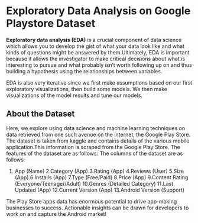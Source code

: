 # Exploratory Data Analysis on Google Playstore Dataset

**Exploratory data analysis (EDA)** is a crucial component of data science which allows you to develop the gist of what your data look like and what kinds of questions might be answered by them.Ultimately, EDA is important because it allows the investigator to make critical decisions about what is interesting to pursue and what probably isn’t worth following up on and thus building a hypothesis using the relationships between variables.

EDA is also very iterative since we first make assumptions based on our first exploratory visualizations, then build some models. We then make visualizations of the model results and tune our models.


## About the Dataset

Here, we explore using data science and machine learning techniques on data retrieved from one such avenue on the internet, the Google Play Store.
The dataset is taken from kaggle and contains details of the various mobile application.This information is scraped from the Google Play Store.
The features of the dataset are as follows:
The columns of the dataset are as follows:

1. App (Name)
2.Category (App)
3.Rating (App)
4.Reviews (User)
5.Size (App)
6.Installs (App)
7.Type (Free/Paid)
8.Price (App)
9.Content Rating (Everyone/Teenager/Adult)
10.Genres (Detailed Category)
11.Last Updated (App)
12.Current Version (App)
13.Android Version (Support)





The Play Store apps data has enormous potential to drive app-making businesses to success. Actionable insights can be drawn for developers to work on and capture the Android market!

